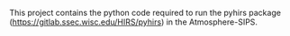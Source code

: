 This project contains the python code required to run the pyhirs package (https://gitlab.ssec.wisc.edu/HIRS/pyhirs) in the Atmosphere-SIPS.